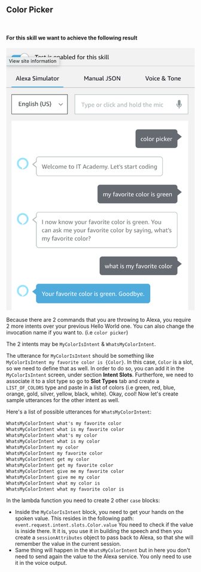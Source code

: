 ## Color Picker 


<br />

#### For this skill we want to achieve the following result

![color-picker-end-result](./resources/color-picker-end-result.png)

Because there are 2 commands that you are throwing to Alexa, you require 2 more intents over your previous Hello World one. You can also change the invocation name if you want to. (i.e `color picker`)

The 2 intents may be `MyColorIsIntent` & `WhatsMyColorIntent`.

The utterance for `MyColorIsIntent` should be something like `MyColorIsIntent my favorite color is {Color}`. In this case, `Color` is a slot, so we need to define that as well. In order to do so, you can add it in the `MyColorIsIntent` screen, under section **Intent Slots**. Furtherfore, we need to associate it to a slot type so go to **Slot Types** tab and create a `LIST_OF_COLORS` type and paste in a list of colors (i.e green, red, blue, orange, gold, silver, yellow, black, white). Okay, cool! Now let's create sample utterances for the other intent as well.

Here's a list of possible utterances for `WhatsMyColorIntent`:

```
WhatsMyColorIntent what's my favorite color
WhatsMyColorIntent what is my favorite color
WhatsMyColorIntent what's my color
WhatsMyColorIntent what is my color
WhatsMyColorIntent my color
WhatsMyColorIntent my favorite color
WhatsMyColorIntent get my color
WhatsMyColorIntent get my favorite color
WhatsMyColorIntent give me my favorite color
WhatsMyColorIntent give me my color
WhatsMyColorIntent what my color is
WhatsMyColorIntent what my favorite color is
```

In the lambda function you need to create 2 other `case` blocks:
* Inside the `MyColorIsIntent` block, you need to get your hands on the spoken value. This resides in the following path: `event.request.intent.slots.Color.value`
You need to check if the value is inside there. It it is, you use it in building the speech and then you create a `sessionAttributes` object to pass back to Alexa, so that she will remember the value in the current session.
* Same thing will happen in the `WhatsMyColorIntent` but in here you don't need to send again the value to the Alexa service. You only need to use it in the voice output.
